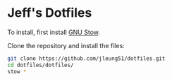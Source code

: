 # Jeff's Dotfiles

To install, first install [GNU Stow](https://www.gnu.org/software/stow).

Clone the repository and install the files:
```bash
git clone https://github.com/jleung51/dotfiles.git
cd dotfiles/dotfiles/
stow *
```

